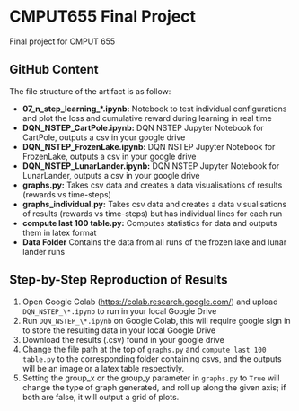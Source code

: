 # CMPUT655 Final Project
Final project for CMPUT 655

## GitHub Content
The file structure of the artifact is as follow:
* **07_n_step_learning_*.ipynb:** Notebook to test individual configurations and plot the loss and cumulative reward during learning in real time
* **DQN_NSTEP_CartPole.ipynb:** DQN NSTEP Jupyter Notebook for CartPole, outputs a csv in your google drive
* **DQN_NSTEP_FrozenLake.ipynb:** DQN NSTEP Jupyter Notebook for FrozenLake, outputs a csv in your google drive
* **DQN_NSTEP_LunarLander.ipynb:** DQN NSTEP Jupyter Notebook for LunarLander, outputs a csv in your google drive
* **graphs.py:** Takes csv data and creates a data visualisations of results (rewards vs time-steps) 
* **graphs_individual.py:** Takes csv data and creates a data visualisations of results (rewards vs time-steps) but has individual lines for each run
* **compute last 100 table.py:** Computes statistics for data and outputs them in latex format
* **Data Folder** Contains the data from all runs of the frozen lake and lunar lander runs

## Step-by-Step Reproduction of Results

1. Open Google Colab (https://colab.research.google.com/) and upload `DQN_NSTEP_\*.ipynb` to run in your local Google Drive
2. Run `DQN_NSTEP_\*.ipynb` on Google Colab, this will require google sign in to store the resulting data in your local Google Drive
3. Download the results (.csv) found in your google drive
4. Change the file path at the top of `graphs.py` and `compute last 100 table.py` to the corresponding folder containing csvs, and the outputs will be an image or a latex table respectivly.
5. Setting the group_x or the group_y parameter in `graphs.py` to `True` will change the type of graph generated, and roll up along the given axis; if both are false, it will output a grid of plots.

